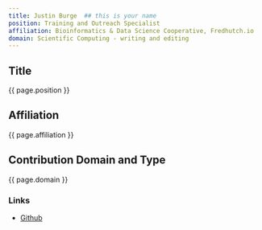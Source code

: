 ```yaml
---
title: Justin Burge  ## this is your name
position: Training and Outreach Specialist
affiliation: Bioinformatics & Data Science Cooperative, Fredhutch.io
domain: Scientific Computing - writing and editing
---
```

## Title
{{ page.position }}

## Affiliation

{{ page.affiliation }}

## Contribution Domain and Type

{{ page.domain }}

### Links
<!-- Add your links below -->
- [Github](https://github.com/Chilliwack)